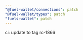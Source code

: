 ```yaml
---
"@fuel-wallet/connections": patch
"@fuel-wallet/types": patch
"fuels-wallet": patch
---
```


ci: update to tag rc-1866
